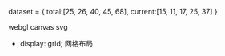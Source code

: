 <!-- 数据集 -->
dataset = {
  total:[25, 26, 40, 45, 68],
  current:[15, 11, 17, 25, 37]
}

webgl canvas svg

- display: grid; 网格布局